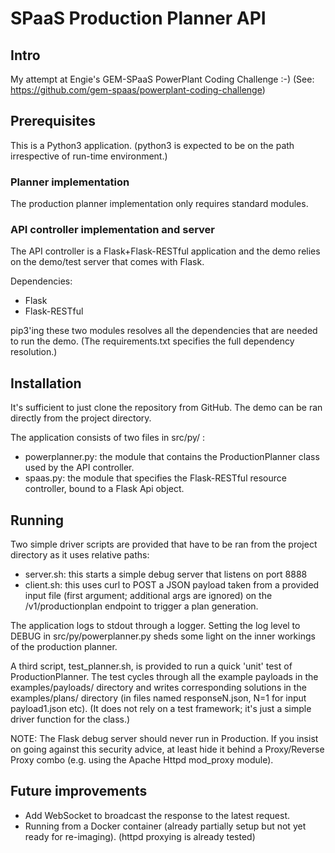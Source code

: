 # SPaaS Production Planner API

## Intro

My attempt at Engie's GEM-SPaaS PowerPlant Coding Challenge :-)
(See: https://github.com/gem-spaas/powerplant-coding-challenge)

## Prerequisites

This is a Python3 application. (python3 is expected to be on the path irrespective of run-time environment.)

### Planner implementation

The production planner implementation only requires standard modules.

### API controller implementation and server

The API controller is a Flask+Flask-RESTful application and the demo relies on
the  demo/test server that comes with Flask.

Dependencies:
* Flask
* Flask-RESTful

pip3'ing these two modules resolves all the dependencies that are needed to run the demo.
(The requirements.txt specifies the full dependency resolution.)

## Installation

It's sufficient to just clone the repository from GitHub. The demo can be ran directly
from the project directory.

The application consists of two files in src/py/ :
* powerplanner.py: the module that contains the ProductionPlanner class used by the API controller.
* spaas.py: the module that specifies the Flask-RESTful resource controller, bound to a Flask Api object.

## Running
Two simple driver scripts are provided that have to be ran from the project directory as it uses relative paths:
* server.sh: this starts a simple debug server that listens on port 8888
* client.sh: this uses curl to POST a JSON payload taken from a provided input file (first argument; additional 
args are ignored) on the /v1/productionplan endpoint to trigger a plan generation.

The application logs to stdout through a logger. Setting the log level to DEBUG in src/py/powerplanner.py sheds some
light on the inner workings of the production planner.

A third script, test_planner.sh, is provided to run a quick 'unit' test of ProductionPlanner. The test cycles
through all the example payloads in the examples/payloads/ directory and writes corresponding solutions in the
examples/plans/ directory (in files named responseN.json, N=1 for input payload1.json etc).
(It does not rely on a test framework; it's just a simple driver function for the class.)

NOTE: The Flask debug server should never run in Production. If you insist on going against this security advice,
at least hide it behind a Proxy/Reverse Proxy combo (e.g. using the Apache Httpd mod_proxy module).

## Future improvements

* Add WebSocket to broadcast the response to the latest request.
* Running from a Docker container (already partially setup but not yet ready for re-imaging).
(httpd proxying is already tested)

